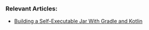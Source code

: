 ### Relevant Articles:

- [Building a Self-Executable Jar With Gradle and Kotlin](https://www.baeldung.com/kotlin/gradle-executable-jar)
